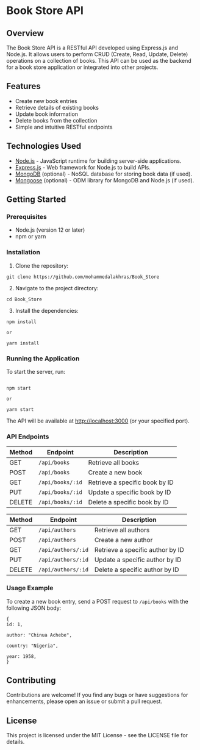 
# Book Store API

## Overview
The Book Store API is a RESTful API developed using Express.js and Node.js. It allows users to perform CRUD (Create, Read, Update, Delete) operations on a collection of books. This API can be used as the backend for a book store application or integrated into other projects.

## Features
- Create new book entries
- Retrieve details of existing books
- Update book information
- Delete books from the collection
- Simple and intuitive RESTful endpoints

## Technologies Used
- [Node.js](https://nodejs.org/) - JavaScript runtime for building server-side applications.
- [Express.js](https://expressjs.com/) - Web framework for Node.js to build APIs.
- [MongoDB](https://www.mongodb.com/) (optional) - NoSQL database for storing book data (if used).
- [Mongoose](https://mongoosejs.com/) (optional) - ODM library for MongoDB and Node.js (if used).

## Getting Started

### Prerequisites
- Node.js (version 12 or later)
- npm or yarn

### Installation
1. Clone the repository:
```
git clone https://github.com/mohammedalakhras/Book_Store
```

2. Navigate to the project directory:
```
cd Book_Store
```
3. Install the dependencies:
```
npm install

or

yarn install
```


### Running the Application
To start the server, run:


```

npm start

or

yarn start
```

The API will be available at [http://localhost:3000](http://localhost:3000) (or your specified port).

### API Endpoints

| Method | Endpoint             | Description                       |
|--------|----------------------|-----------------------------------|
| GET    | `/api/books`         | Retrieve all books               |
| POST   | `/api/books`         | Create a new book                |
| GET    | `/api/books/:id`     | Retrieve a specific book by ID   |
| PUT    | `/api/books/:id`     | Update a specific book by ID     |
| DELETE | `/api/books/:id`     | Delete a specific book by ID     |


| Method | Endpoint             | Description                       |
|--------|----------------------|-----------------------------------|
| GET    | `/api/authors`         | Retrieve all authors               |
| POST   | `/api/authors`         | Create a new author                |
| GET    | `/api/authors/:id`     | Retrieve a specific author by ID   |
| PUT    | `/api/authors/:id`     | Update a specific author by ID     |
| DELETE | `/api/authors/:id`     | Delete a specific author by ID     |

### Usage Example
To create a new book entry, send a POST request to `/api/books` with the following JSON body:
```
{  
id: 1,

author: "Chinua Achebe",

country: "Nigeria",

year: 1958,  
}
```


## Contributing
Contributions are welcome! If you find any bugs or have suggestions for enhancements, please open an issue or submit a pull request.

## License
This project is licensed under the MIT License - see the LICENSE file for details.
